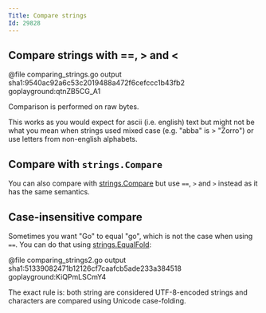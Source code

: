 ```yaml
---
Title: Compare strings
Id: 29828
---
```


## Compare strings with ==, > and <

@file comparing_strings.go output sha1:9540ac92a6c53c2019488a472f6cefccc1b43fb2 goplayground:qtnZB5CG_A1

Comparison is performed on raw bytes.

This works as you would expect for ascii (i.e. english) text but might not be what you mean when strings used mixed case (e.g. "abba" is > "Zorro") or use letters from non-english alphabets.

## Compare with `strings.Compare`

You can also compare with [strings.Compare](https://golang.org/pkg/strings/#Compare) but use `==`, `>` and `>` instead as it has the same semantics.

## Case-insensitive compare

Sometimes you want "Go" to equal "go", which is not the case when using `==`. You can do that using [strings.EqualFold](https://golang.org/pkg/strings/#EqualFold):

@file comparing_strings2.go output sha1:51339082471b12126cf7caafcb5ade233a384518 goplayground:KiQPmLSCmY4

The exact rule is: both string are considered UTF-8-encoded strings and characters are compared using Unicode case-folding.
